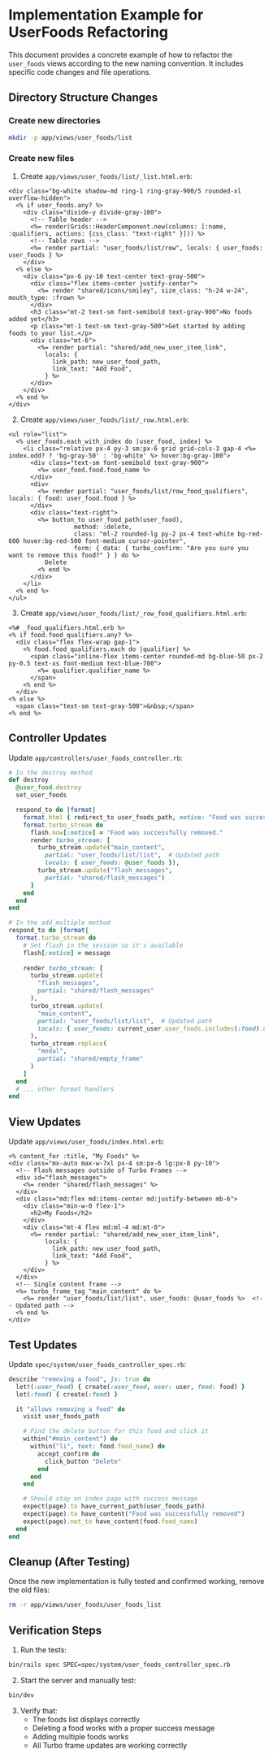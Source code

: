 # Implementation Example for UserFoods Refactoring

This document provides a concrete example of how to refactor the `user_foods` views according to the new naming convention. It includes specific code changes and file operations.

## Directory Structure Changes

### Create new directories
```bash
mkdir -p app/views/user_foods/list
```

### Create new files

1. Create `app/views/user_foods/list/_list.html.erb`:
```erb
<div class="bg-white shadow-md ring-1 ring-gray-900/5 rounded-xl overflow-hidden">
  <% if user_foods.any? %>
    <div class="divide-y divide-gray-100">
      <!-- Table header -->
      <%= render(Grids::HeaderComponent.new(columns: [:name, :qualifiers, actions: {css_class: "text-right" }])) %>
      <!-- Table rows -->
      <%= render partial: "user_foods/list/row", locals: { user_foods: user_foods } %>
    </div>
  <% else %>
    <div class="px-6 py-10 text-center text-gray-500">
      <div class="flex items-center justify-center">
        <%= render "shared/icons/smiley", size_class: "h-24 w-24", mouth_type: :frown %>
      </div>
      <h3 class="mt-2 text-sm font-semibold text-gray-900">No foods added yet</h3>
      <p class="mt-1 text-sm text-gray-500">Get started by adding foods to your list.</p>
      <div class="mt-6">
        <%= render partial: "shared/add_new_user_item_link",
          locals: {
            link_path: new_user_food_path,
            link_text: "Add Food",
          } %>
      </div>
    </div>
  <% end %>
</div>
```

2. Create `app/views/user_foods/list/_row.html.erb`:
```erb
<ul role="list">
  <% user_foods.each_with_index do |user_food, index| %>
    <li class="relative px-4 py-3 sm:px-6 grid grid-cols-3 gap-4 <%= index.odd? ? 'bg-gray-50' : 'bg-white' %> hover:bg-gray-100">
      <div class="text-sm font-semibold text-gray-900">
        <%= user_food.food.food_name %>
      </div>
      <div>
        <%= render partial: "user_foods/list/row_food_qualifiers", locals: { food: user_food.food } %>
      </div>
      <div class="text-right">
        <%= button_to user_food_path(user_food),
                  method: :delete,
                  class: "ml-2 rounded-lg py-2 px-4 text-white bg-red-600 hover:bg-red-500 font-medium cursor-pointer",
                  form: { data: { turbo_confirm: "Are you sure you want to remove this food?" } } do %>
          Delete
        <% end %>
      </div>
    </li>
  <% end %>
</ul>
```

3. Create `app/views/user_foods/list/_row_food_qualifiers.html.erb`:
```erb
<%# _food_qualifiers.html.erb %>
<% if food.food_qualifiers.any? %>
  <div class="flex flex-wrap gap-1">
    <% food.food_qualifiers.each do |qualifier| %>
      <span class="inline-flex items-center rounded-md bg-blue-50 px-2 py-0.5 text-xs font-medium text-blue-700">
        <%= qualifier.qualifier_name %>
      </span>
    <% end %>
  </div>
<% else %>
  <span class="text-sm text-gray-500">&nbsp;</span>
<% end %>
```

## Controller Updates

Update `app/controllers/user_foods_controller.rb`:

```ruby
# In the destroy method
def destroy
  @user_food.destroy
  set_user_foods

  respond_to do |format|
    format.html { redirect_to user_foods_path, notice: "Food was successfully removed." }
    format.turbo_stream do
      flash.now[:notice] = "Food was successfully removed."
      render turbo_stream: [
        turbo_stream.update("main_content",
          partial: "user_foods/list/list",  # Updated path
          locals: { user_foods: @user_foods }),
        turbo_stream.update("flash_messages",
          partial: "shared/flash_messages")
      ]
    end
  end
end

# In the add_multiple method
respond_to do |format|
  format.turbo_stream do
    # Set flash in the session so it's available
    flash[:notice] = message
    
    render turbo_stream: [
      turbo_stream.update(
        "flash_messages",
        partial: "shared/flash_messages"
      ),
      turbo_stream.update(
        "main_content",
        partial: "user_foods/list/list",  # Updated path
        locals: { user_foods: current_user.user_foods.includes(:food).ordered }
      ),
      turbo_stream.replace(
        "modal",
        partial: "shared/empty_frame"
      )
    ]
  end
  # ... other format handlers
end
```

## View Updates

Update `app/views/user_foods/index.html.erb`:

```erb
<% content_for :title, "My Foods" %>
<div class="mx-auto max-w-7xl px-4 sm:px-6 lg:px-8 py-10">
  <!-- Flash messages outside of Turbo Frames -->
  <div id="flash_messages">
    <%= render "shared/flash_messages" %>
  </div>
  <div class="md:flex md:items-center md:justify-between mb-6">
    <div class="min-w-0 flex-1">
      <h2>My Foods</h2>
    </div>
    <div class="mt-4 flex md:ml-4 md:mt-0">
      <%= render partial: "shared/add_new_user_item_link",
          locals: {
            link_path: new_user_food_path,
            link_text: "Add Food",
          } %>
    </div>
  </div>
  <!-- Single content frame -->
  <%= turbo_frame_tag "main_content" do %>
    <%= render "user_foods/list/list", user_foods: @user_foods %>  <!-- Updated path -->
  <% end %>
</div>
```

## Test Updates

Update `spec/system/user_foods_controller_spec.rb`:

```ruby
describe "removing a food", js: true do
  let!(:user_food) { create(:user_food, user: user, food: food) }
  let(:food) { create(:food) }

  it "allows removing a food" do
    visit user_foods_path

    # Find the delete button for this food and click it
    within("#main_content") do
      within("li", text: food.food_name) do
        accept_confirm do
          click_button "Delete"
        end
      end
    end

    # Should stay on index page with success message
    expect(page).to have_current_path(user_foods_path)
    expect(page).to have_content("Food was successfully removed")
    expect(page).not_to have_content(food.food_name)
  end
end
```

## Cleanup (After Testing)

Once the new implementation is fully tested and confirmed working, remove the old files:

```bash
rm -r app/views/user_foods/user_foods_list
```

## Verification Steps

1. Run the tests:
```bash
bin/rails spec SPEC=spec/system/user_foods_controller_spec.rb
```

2. Start the server and manually test:
```bash
bin/dev
```

3. Verify that:
   - The foods list displays correctly
   - Deleting a food works with a proper success message
   - Adding multiple foods works
   - All Turbo frame updates are working correctly